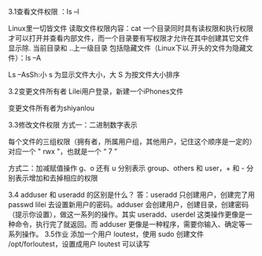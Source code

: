 3.1查看文件权限 ：ls –l
  
Linux里一切皆文件
读取文件权限内容：cat <file name>
一个目录同时具有读权限和执行权限才可以打开并查看内部文件，而一个目录要有写权限才允许在其中创建其它文件
显示除. 当前目录和  ..上一级目录 包括隐藏文件（Linux下以.开头的文件为隐藏文件）：ls –A
 
Ls –AsSh:小 s 为显示文件大小，大 S 为按文件大小排序
 
3.2变更文件所有者
Lilei用户登录，新建一个iPhones文件
 
变更文件所有者为shiyanlou
 
3.3修改文件权限
方式一：二进制数字表示
 
每个文件的三组权限（拥有者，所属用户组，其他用户，记住这个顺序是一定的）对应一个 " rwx "，也就是一个 “ 7 ”
 
方式二：加减赋值操作
g、o 还有 u 分别表示 group、others 和 user，+ 和 - 分别表示增加和去掉相应的权限
 
3.4 adduser 和 useradd 的区别是什么？
答：useradd 只创建用户，创建完了用 passwd lilei 去设置新用户的密码。adduser 会创建用户，创建目录，创建密码（提示你设置），做这一系列的操作。其实 useradd、userdel 这类操作更像是一种命令，执行完了就返回。而 adduser 更像是一种程序，需要你输入、确定等一系列操作。
3.5作业
添加一个用户 loutest，使用 sudo 创建文件 /opt/forloutest，设置成用户 loutest 可以读写
 
 
